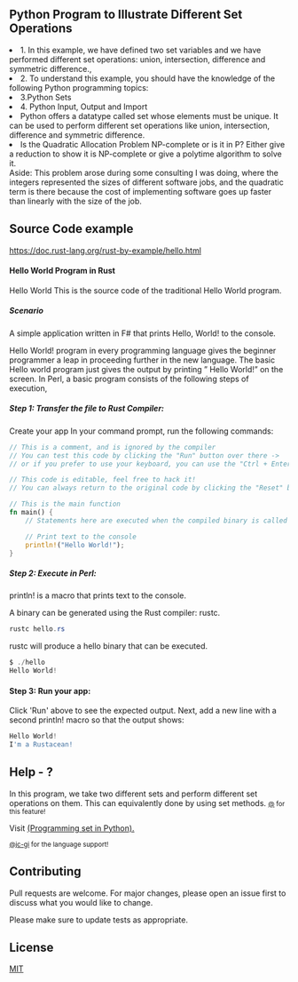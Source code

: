 
## Python Program to Illustrate Different Set Operations

  <li>1. In this example, we have defined two set variables and we have performed different set operations: union, intersection, difference and symmetric difference.,  </li>
  <li>2. To understand this example, you should have the knowledge of the following Python programming topics:  </li>
  <li>3.Python Sets  </li>
  <li>4. Python Input, Output and Import  </li>
  <li>Python offers a datatype called set whose elements must be unique. It can be used to perform different set operations like union, intersection, difference and symmetric difference. </li>
  <li>Is the Quadratic Allocation Problem NP-complete or is it in P? Either give a reduction to show it is NP-complete or give a polytime algorithm to solve it. </li>

 
</ol>
Aside: This problem arose during some consulting I was doing, where the integers represented the sizes of different software jobs, and the quadratic term is there because the cost of implementing software goes up faster than linearly with the size of the job. 
<p></p>

## Source Code example 
https://doc.rust-lang.org/rust-by-example/hello.html

#### Hello World Program in Rust
Hello World
This is the source code of the traditional Hello World program.

##### Scenario
A simple application written in F# that prints Hello, World! to the console.

Hello World! program in every programming language gives the beginner programmer a leap in proceeding further in the new language. The basic Hello world program just gives the output by printing ” Hello World!” on the screen. In Perl, a basic program consists of the following steps of execution,

##### Step 1: Transfer the file to Rust Compiler:
Create your app
In your command prompt, run the following commands:

```rust
// This is a comment, and is ignored by the compiler
// You can test this code by clicking the "Run" button over there ->
// or if you prefer to use your keyboard, you can use the "Ctrl + Enter" shortcut

// This code is editable, feel free to hack it!
// You can always return to the original code by clicking the "Reset" button ->

// This is the main function
fn main() {
    // Statements here are executed when the compiled binary is called

    // Print text to the console
    println!("Hello World!");
}

```

##### Step 2: Execute in Perl:

println! is a macro that prints text to the console.

A binary can be generated using the Rust compiler: rustc.

```powershell
rustc hello.rs

```
rustc will produce a hello binary that can be executed.

```powershell
$ ./hello
Hello World!
```

#### Step 3: Run your app:
Click 'Run' above to see the expected output. Next, add a new line with a second println! macro so that the output shows:

```powershell
Hello World!
I'm a Rustacean!
```

## Help - ?

In this program, we take two different sets and perform different set operations on them. This can equivalently done by using set methods.
<small> <a href="" target="\_blank">@</a> for this feature!</small>


Visit <a href="https://github.com/upslp-teoriacomputacional/180864/" target="\_blank"> (Programming set in Python).

<small>@jc-gi<a href="https://github.com/jc-gi" target="\_blank"></a> for the language support! </small>

## Contributing
Pull requests are welcome. For major changes, please open an issue first to discuss what you would like to change.

Please make sure to update tests as appropriate.

## License
[MIT](https://choosealicense.com/licenses/mit/)
